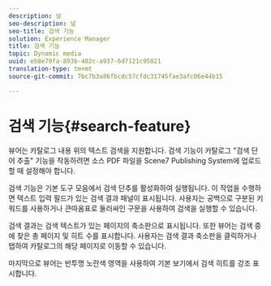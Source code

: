 ```yaml
---
description: 널
seo-description: 널
seo-title: 검색 기능
solution: Experience Manager
title: 검색 기능
topic: Dynamic media
uuid: eb8e79fa-893b-402c-a937-6d7121c95821
translation-type: tm+mt
source-git-commit: 7bc7b3a86fbcdc57cfdc31745fae3afc06e44b15

---
```



# 검색 기능{#search-feature}

뷰어는 카탈로그 내용 위의 텍스트 검색을 지원합니다. 검색 기능이 카탈로그 &quot;검색 단어 추출&quot; 기능을 작동하려면 소스 PDF 파일을 Scene7 Publishing System에 업로드할 때 설정해야 합니다.

검색 기능은 기본 도구 모음에서 검색 단추를 활성화하여 실행됩니다. 이 작업을 수행하면 텍스트 입력 필드가 있는 검색 결과 패널이 표시됩니다. 사용자는 공백으로 구분된 키워드를 사용하거나 큰따옴표로 둘러싸인 구문을 사용하여 검색을 실행할 수 있습니다.

검색 결과는 검색 텍스트가 있는 페이지의 축소판으로 표시됩니다. 또한 뷰어는 검색 중에 찾은 총 페이지 및 히트 수를 표시합니다. 사용자는 검색 결과 축소판을 클릭하거나 탭하여 카탈로그의 해당 페이지로 이동할 수 있습니다.

마지막으로 뷰어는 반투명 노란색 영역을 사용하여 기본 보기에서 검색 히트를 강조 표시합니다.

